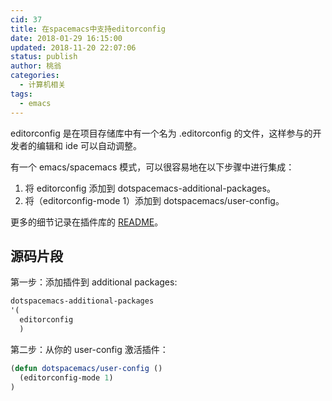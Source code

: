 ```yaml
---
cid: 37
title: 在spacemacs中支持editorconfig
date: 2018-01-29 16:15:00
updated: 2018-11-20 22:07:06
status: publish
author: 桃翁
categories: 
  - 计算机相关
tags: 
  - emacs
---
```



editorconfig 是在项目存储库中有一个名为 .editorconfig 的文件，这样参与的开发者的编辑和 ide 可以自动调整。

有一个 emacs/spacemacs 模式，可以很容易地在以下步骤中进行集成：

1. 将 editorconfig 添加到 dotspacemacs-additional-packages。
2. 将（editorconfig-mode 1）添加到 dotspacemacs/user-config。

更多的细节记录在插件库的 [README](https://github.com/editorconfig/editorconfig-emacs#readme)。

## 源码片段
第一步：添加插件到 additional packages:

```lisp
dotspacemacs-additional-packages
'(
  editorconfig
  )
```

第二步：从你的 user-config 激活插件：

```lisp
(defun dotspacemacs/user-config ()
  (editorconfig-mode 1)
)
```
